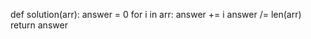 def solution(arr):
    answer = 0
    for i in arr:
        answer += i
    answer /= len(arr)
    return answer